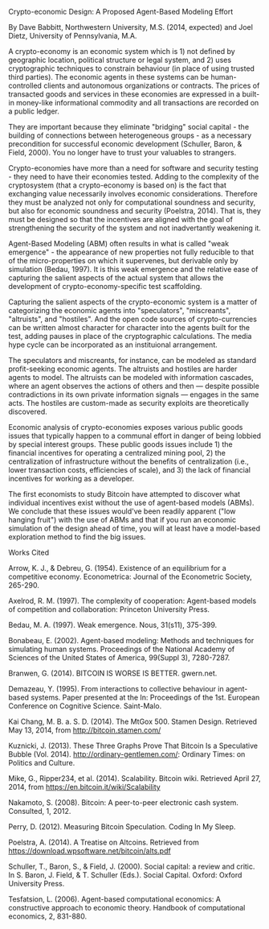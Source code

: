 Crypto-economic Design: A Proposed Agent-Based Modeling Effort

By Dave Babbitt, Northwestern University, M.S. (2014, expected) and Joel Dietz, University of Pennsylvania, M.A.

A crypto-economy is an economic system which is 1) not defined by geographic location, political structure or legal system, and 2) uses cryptographic techniques to constrain behaviour (in place of using trusted third parties). The economic agents in these systems can be human-controlled clients and autonomous organizations or contracts. The prices of transacted goods and services in these economies are expressed in a built-in money-like informational commodity and all transactions are recorded on a public ledger.

They are important because they eliminate "bridging" social capital - the building of connections between heterogeneous groups - as a necessary precondition for successful economic development (Schuller, Baron, & Field, 2000). You no longer have to trust your valuables to strangers.

Crypto-economies have more than a need for software and security testing - they need to have their economies tested. Adding to the complexity of the cryptosystem (that a crypto-economy is based on) is the fact that exchanging value necessarily involves economic considerations. Therefore they must be analyzed not only for computational soundness and security, but also for economic soundness and security (Poelstra, 2014). That is, they must be designed so that the incentives are aligned with the goal of strengthening the security of the system and not inadvertantly weakening it.

Agent-Based Modeling (ABM) often results in what is called "weak emergence" - the appearance of new properties not fully reducible to that of the micro-properties on which it supervenes, but derivable only by simulation (Bedau, 1997). It is this weak emergence and the relative ease of capturing the salient aspects of the actual system that allows the development of crypto-economy-specific test scaffolding.

Capturing the salient aspects of the crypto-economic system is a matter of categorizing the economic agents into "speculators", "miscreants", "altruists", and "hostiles". And the open code sources of crypto-currencies can be written almost character for character into the agents built for the test, adding pauses in place of the cryptographic calculations. The media hype cycle can be incorporated as an instituional arrangement.

The speculators and miscreants, for instance, can be modeled as standard profit-seeking economic agents. The altruists and hostiles are harder agents to model. The altruists can be modeled with information cascades, where an agent observes the actions of others and then — despite possible contradictions in its own private information signals — engages in the same acts. The hostiles are custom-made as security exploits are theoretically discovered.

Economic analysis of crypto-economies exposes various public goods issues that typically happen to a communal effort in danger of being lobbied by special interest groups.  These public goods issues include 1) the financial incentives for operating a centralized mining pool, 2) the centralization of infrastructure without the benefits of centralization (i.e., lower transaction costs, efficiencies of scale), and 3) the lack of financial incentives for working as a developer.

The first economists to study Bitcoin have attempted to discover what individual incentives exist without the use of agent-based models (ABMs). We conclude that these issues would've been readily apparent ("low hanging fruit") with the use of ABMs and that if you run an economic simulation of the design ahead of time, you will at least have a model-based exploration method to find the big issues.


Works Cited

Arrow, K. J., & Debreu, G. (1954). Existence of an equilibrium for a competitive economy. Econometrica: Journal of the Econometric Society, 265-290.

Axelrod, R. M. (1997). The complexity of cooperation: Agent-based models of competition and collaboration: Princeton University Press.

Bedau, M. A. (1997). Weak emergence. Nous, 31(s11), 375-399.

Bonabeau, E. (2002). Agent-based modeling: Methods and techniques for simulating human systems. Proceedings of the National Academy of Sciences of the United States of America, 99(Suppl 3), 7280-7287.

Branwen, G. (2014). BITCOIN IS WORSE IS BETTER. gwern.net.

Demazeau, Y. (1995). From interactions to collective behaviour in agent-based systems. Paper presented at the In: Proceedings of the 1st. European Conference on Cognitive Science. Saint-Malo.

Kai Chang, M. B. a. S. D. (2014). The MtGox 500. Stamen Design.  Retrieved May 13, 2014, from http://bitcoin.stamen.com/

Kuznicki, J. (2013). These Three Graphs Prove That Bitcoin Is a Speculative Bubble (Vol. 2014). http://ordinary-gentlemen.com/: Ordinary Times: on Politics and Culture.

Mike, G., Ripper234, et al. (2014). Scalability. Bitcoin wiki.  Retrieved April 27, 2014, from https://en.bitcoin.it/wiki/Scalability

Nakamoto, S. (2008). Bitcoin: A peer-to-peer electronic cash system. Consulted, 1, 2012.

Perry, D. (2012). Measuring Bitcoin Speculation. Coding In My Sleep.

Poelstra, A. (2014). A Treatise on Altcoins.  Retrieved from https://download.wpsoftware.net/bitcoin/alts.pdf

Schuller, T., Baron, S., & Field, J. (2000). Social capital: a review and critic. In S. Baron, J. Field, & T. Schuller (Eds.). Social Capital. Oxford: Oxford University Press.

Tesfatsion, L. (2006). Agent-based computational economics: A constructive approach to economic theory. Handbook of computational economics, 2, 831-880. 
